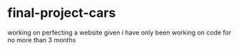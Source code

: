 # final-project-cars
working on perfecting a website given i have only been working on code for no more than 3 months
